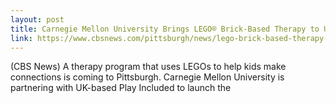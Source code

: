 ```yaml
---
layout: post
title: Carnegie Mellon University Brings LEGO® Brick-Based Therapy to U.S.
link: https://www.cbsnews.com/pittsburgh/news/lego-brick-based-therapy-program-carnegie-mellon-university/
---
```


(CBS News) A therapy program that uses LEGOs to help kids make connections is coming to Pittsburgh. Carnegie Mellon University is partnering with UK-based Play Included to launch the 
